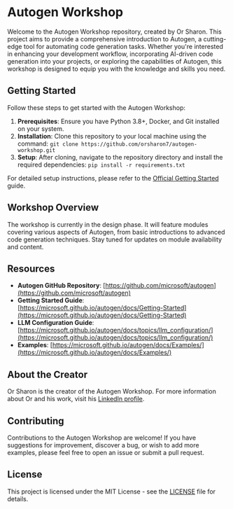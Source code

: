 # Autogen Workshop

Welcome to the Autogen Workshop repository, created by Or Sharon. This project aims to provide a comprehensive introduction to Autogen, a cutting-edge tool for automating code generation tasks. Whether you're interested in enhancing your development workflow, incorporating AI-driven code generation into your projects, or exploring the capabilities of Autogen, this workshop is designed to equip you with the knowledge and skills you need.

## Getting Started

Follow these steps to get started with the Autogen Workshop:

1. **Prerequisites**: Ensure you have Python 3.8+, Docker, and Git installed on your system.
2. **Installation**: Clone this repository to your local machine using the command:
```git clone https://github.com/orsharon7/autogen-workshop.git```
3. **Setup**: After cloning, navigate to the repository directory and install the required dependencies:
```pip install -r requirements.txt```


For detailed setup instructions, please refer to the [Official Getting Started](https://microsoft.github.io/autogen/docs/Getting-Started) guide.

## Workshop Overview

The workshop is currently in the design phase. It will feature modules covering various aspects of Autogen, from basic introductions to advanced code generation techniques. Stay tuned for updates on module availability and content.

## Resources

- **Autogen GitHub Repository**: [https://github.com/microsoft/autogen](https://github.com/microsoft/autogen)
- **Getting Started Guide**: [https://microsoft.github.io/autogen/docs/Getting-Started](https://microsoft.github.io/autogen/docs/Getting-Started)
- **LLM Configuration Guide**: [https://microsoft.github.io/autogen/docs/topics/llm_configuration/](https://microsoft.github.io/autogen/docs/topics/llm_configuration/)
- **Examples**: [https://microsoft.github.io/autogen/docs/Examples/](https://microsoft.github.io/autogen/docs/Examples/)

## About the Creator

Or Sharon is the creator of the Autogen Workshop. For more information about Or and his work, visit his [LinkedIn profile](https://www.linkedin.com/in/orsharon/).

## Contributing

Contributions to the Autogen Workshop are welcome! If you have suggestions for improvement, discover a bug, or wish to add more examples, please feel free to open an issue or submit a pull request.

## License

This project is licensed under the MIT License - see the [LICENSE](LICENSE) file for details.